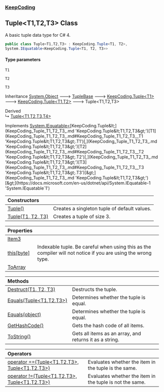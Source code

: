 ### [KeepCoding](KeepCoding.md 'KeepCoding')
## Tuple&lt;T1,T2,T3&gt; Class
A basic tuple data type for C# 4.   
```csharp
public class Tuple<T1,T2,T3> : KeepCoding.Tuple<T1, T2>,
System.IEquatable<KeepCoding.Tuple<T1, T2, T3>>
```
#### Type parameters
<a name='KeepCoding_Tuple_T1_T2_T3__T1'></a>
`T1`  
  
<a name='KeepCoding_Tuple_T1_T2_T3__T2'></a>
`T2`  
  
<a name='KeepCoding_Tuple_T1_T2_T3__T3'></a>
`T3`  
  

Inheritance [System.Object](https://docs.microsoft.com/en-us/dotnet/api/System.Object 'System.Object') &#129106; [TupleBase](KeepCoding_TupleBase.md 'KeepCoding.TupleBase') &#129106; [KeepCoding.Tuple&lt;](KeepCoding_Tuple_T_.md 'KeepCoding.Tuple&lt;T&gt;')[T1](KeepCoding_Tuple_T1_T2_T3_.md#KeepCoding_Tuple_T1_T2_T3__T1 'KeepCoding.Tuple&lt;T1,T2,T3&gt;.T1')[&gt;](KeepCoding_Tuple_T_.md 'KeepCoding.Tuple&lt;T&gt;') &#129106; [KeepCoding.Tuple&lt;](KeepCoding_Tuple_T1_T2_.md 'KeepCoding.Tuple&lt;T1,T2&gt;')[T1](KeepCoding_Tuple_T1_T2_T3_.md#KeepCoding_Tuple_T1_T2_T3__T1 'KeepCoding.Tuple&lt;T1,T2,T3&gt;.T1')[,](KeepCoding_Tuple_T1_T2_.md 'KeepCoding.Tuple&lt;T1,T2&gt;')[T2](KeepCoding_Tuple_T1_T2_T3_.md#KeepCoding_Tuple_T1_T2_T3__T2 'KeepCoding.Tuple&lt;T1,T2,T3&gt;.T2')[&gt;](KeepCoding_Tuple_T1_T2_.md 'KeepCoding.Tuple&lt;T1,T2&gt;') &#129106; Tuple&lt;T1,T2,T3&gt;  

Derived  
&#8627; [Tuple&lt;T1,T2,T3,T4&gt;](KeepCoding_Tuple_T1_T2_T3_T4_.md 'KeepCoding.Tuple&lt;T1,T2,T3,T4&gt;')  

Implements [System.IEquatable&lt;](https://docs.microsoft.com/en-us/dotnet/api/System.IEquatable-1 'System.IEquatable`1')[KeepCoding.Tuple&lt;](KeepCoding_Tuple_T1_T2_T3_.md 'KeepCoding.Tuple&lt;T1,T2,T3&gt;')[T1](KeepCoding_Tuple_T1_T2_T3_.md#KeepCoding_Tuple_T1_T2_T3__T1 'KeepCoding.Tuple&lt;T1,T2,T3&gt;.T1')[,](KeepCoding_Tuple_T1_T2_T3_.md 'KeepCoding.Tuple&lt;T1,T2,T3&gt;')[T2](KeepCoding_Tuple_T1_T2_T3_.md#KeepCoding_Tuple_T1_T2_T3__T2 'KeepCoding.Tuple&lt;T1,T2,T3&gt;.T2')[,](KeepCoding_Tuple_T1_T2_T3_.md 'KeepCoding.Tuple&lt;T1,T2,T3&gt;')[T3](KeepCoding_Tuple_T1_T2_T3_.md#KeepCoding_Tuple_T1_T2_T3__T3 'KeepCoding.Tuple&lt;T1,T2,T3&gt;.T3')[&gt;](KeepCoding_Tuple_T1_T2_T3_.md 'KeepCoding.Tuple&lt;T1,T2,T3&gt;')[&gt;](https://docs.microsoft.com/en-us/dotnet/api/System.IEquatable-1 'System.IEquatable`1')  

| Constructors | |
| :--- | :--- |
| [Tuple()](KeepCoding_Tuple_T1_T2_T3__Tuple().md 'KeepCoding.Tuple&lt;T1,T2,T3&gt;.Tuple()') | Creates a singleton tuple of default values.<br/> |
| [Tuple(T1, T2, T3)](KeepCoding_Tuple_T1_T2_T3__Tuple(T1_T2_T3).md 'KeepCoding.Tuple&lt;T1,T2,T3&gt;.Tuple(T1, T2, T3)') | Creates a tuple of size 3.<br/> |

| Properties | |
| :--- | :--- |
| [Item3](KeepCoding_Tuple_T1_T2_T3__Item3.md 'KeepCoding.Tuple&lt;T1,T2,T3&gt;.Item3') |  |
| [this[byte]](KeepCoding_Tuple_T1_T2_T3__this_byte_.md 'KeepCoding.Tuple&lt;T1,T2,T3&gt;.this[byte]') | Indexable tuple. Be careful when using this as the compiler will not notice if you are using the wrong type.<br/> |
| [ToArray](KeepCoding_Tuple_T1_T2_T3__ToArray.md 'KeepCoding.Tuple&lt;T1,T2,T3&gt;.ToArray') |  |

| Methods | |
| :--- | :--- |
| [Destruct(T1, T2, T3)](KeepCoding_Tuple_T1_T2_T3__Destruct(T1_T2_T3).md 'KeepCoding.Tuple&lt;T1,T2,T3&gt;.Destruct(T1, T2, T3)') | Destructs the tuple.<br/> |
| [Equals(Tuple&lt;T1,T2,T3&gt;)](KeepCoding_Tuple_T1_T2_T3__Equals(KeepCoding_Tuple_T1_T2_T3_).md 'KeepCoding.Tuple&lt;T1,T2,T3&gt;.Equals(KeepCoding.Tuple&lt;T1,T2,T3&gt;)') | Determines whether the tuple is equal.<br/> |
| [Equals(object)](KeepCoding_Tuple_T1_T2_T3__Equals(object).md 'KeepCoding.Tuple&lt;T1,T2,T3&gt;.Equals(object)') | Determines whether the tuple is equal.<br/> |
| [GetHashCode()](KeepCoding_Tuple_T1_T2_T3__GetHashCode().md 'KeepCoding.Tuple&lt;T1,T2,T3&gt;.GetHashCode()') | Gets the hash code of all items.<br/> |
| [ToString()](KeepCoding_Tuple_T1_T2_T3__ToString().md 'KeepCoding.Tuple&lt;T1,T2,T3&gt;.ToString()') | Gets all items as an array, and returns it as a string.<br/> |

| Operators | |
| :--- | :--- |
| [operator ==(Tuple&lt;T1,T2,T3&gt;, Tuple&lt;T1,T2,T3&gt;)](KeepCoding_Tuple_T1_T2_T3__op_Equality(KeepCoding_Tuple_T1_T2_T3__KeepCoding_Tuple_T1_T2_T3_).md 'KeepCoding.Tuple&lt;T1,T2,T3&gt;.op_Equality(KeepCoding.Tuple&lt;T1,T2,T3&gt;, KeepCoding.Tuple&lt;T1,T2,T3&gt;)') | Evaluates whether the item in the tuple is the same.<br/> |
| [operator !=(Tuple&lt;T1,T2,T3&gt;, Tuple&lt;T1,T2,T3&gt;)](KeepCoding_Tuple_T1_T2_T3__op_Inequality(KeepCoding_Tuple_T1_T2_T3__KeepCoding_Tuple_T1_T2_T3_).md 'KeepCoding.Tuple&lt;T1,T2,T3&gt;.op_Inequality(KeepCoding.Tuple&lt;T1,T2,T3&gt;, KeepCoding.Tuple&lt;T1,T2,T3&gt;)') | Evaluates whether the item in the tuple is not the same.<br/> |
